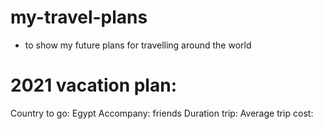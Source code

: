 # my-travel-plans
- to show my future plans for travelling around the world 
# 2021 vacation plan:
Country to go: Egypt 
Accompany: friends 
Duration trip: 
Average trip cost: 
